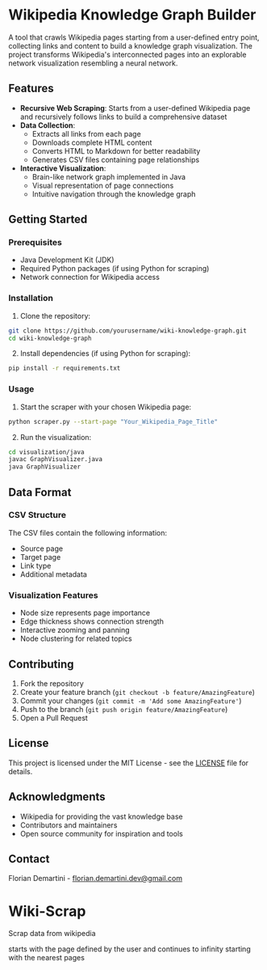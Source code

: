 # Wikipedia Knowledge Graph Builder

A tool that crawls Wikipedia pages starting from a user-defined entry point, collecting links and content to build a knowledge graph visualization. The project transforms Wikipedia's interconnected pages into an explorable network visualization resembling a neural network.

## Features

- **Recursive Web Scraping**: Starts from a user-defined Wikipedia page and recursively follows links to build a comprehensive dataset
- **Data Collection**: 
  - Extracts all links from each page
  - Downloads complete HTML content
  - Converts HTML to Markdown for better readability
  - Generates CSV files containing page relationships
- **Interactive Visualization**:
  - Brain-like network graph implemented in Java
  - Visual representation of page connections
  - Intuitive navigation through the knowledge graph

## Getting Started

### Prerequisites

- Java Development Kit (JDK)
- Required Python packages (if using Python for scraping)
- Network connection for Wikipedia access

### Installation

1. Clone the repository:
```bash
git clone https://github.com/yourusername/wiki-knowledge-graph.git
cd wiki-knowledge-graph
```

2. Install dependencies (if using Python for scraping):
```bash
pip install -r requirements.txt
```

### Usage

1. Start the scraper with your chosen Wikipedia page:
```bash
python scraper.py --start-page "Your_Wikipedia_Page_Title"
```

2. Run the visualization:
```bash
cd visualization/java
javac GraphVisualizer.java
java GraphVisualizer
```

## Data Format

### CSV Structure
The CSV files contain the following information:
- Source page
- Target page
- Link type
- Additional metadata

### Visualization Features
- Node size represents page importance
- Edge thickness shows connection strength
- Interactive zooming and panning
- Node clustering for related topics

## Contributing

1. Fork the repository
2. Create your feature branch (`git checkout -b feature/AmazingFeature`)
3. Commit your changes (`git commit -m 'Add some AmazingFeature'`)
4. Push to the branch (`git push origin feature/AmazingFeature`)
5. Open a Pull Request

## License

This project is licensed under the MIT License - see the [LICENSE](LICENSE) file for details.

## Acknowledgments

- Wikipedia for providing the vast knowledge base
- Contributors and maintainers
- Open source community for inspiration and tools

## Contact

Florian Demartini - florian.demartini.dev@gmail.com

# Wiki-Scrap
Scrap data from wikipedia

starts with the page defined by the user and continues to infinity starting with the nearest pages

